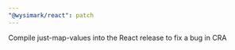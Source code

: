 ```yaml
---
"@wysimark/react": patch
---
```


Compile just-map-values into the React release to fix a bug in CRA
